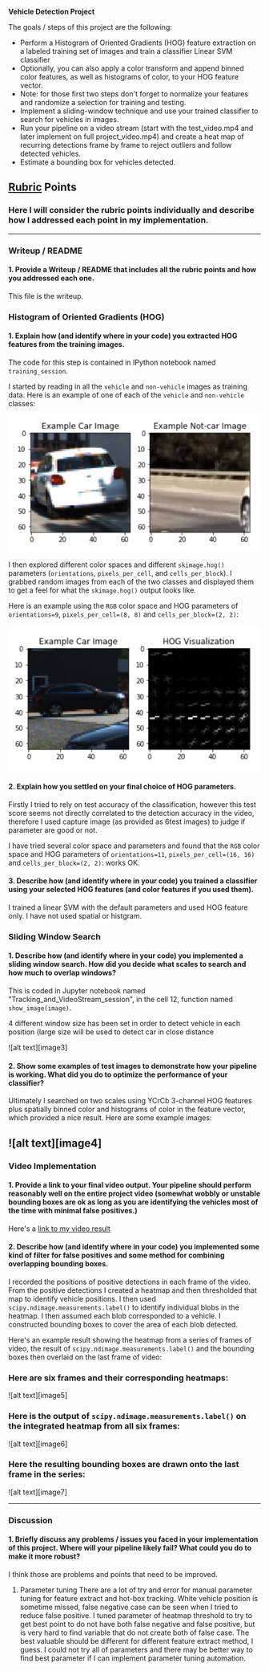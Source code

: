 **Vehicle Detection Project**

The goals / steps of this project are the following:

* Perform a Histogram of Oriented Gradients (HOG) feature extraction on a labeled training set of images and train a classifier Linear SVM classifier
* Optionally, you can also apply a color transform and append binned color features, as well as histograms of color, to your HOG feature vector. 
* Note: for those first two steps don't forget to normalize your features and randomize a selection for training and testing.
* Implement a sliding-window technique and use your trained classifier to search for vehicles in images.
* Run your pipeline on a video stream (start with the test_video.mp4 and later implement on full project_video.mp4) and create a heat map of recurring detections frame by frame to reject outliers and follow detected vehicles.
* Estimate a bounding box for vehicles detected.


## [Rubric](https://review.udacity.com/#!/rubrics/513/view) Points
### Here I will consider the rubric points individually and describe how I addressed each point in my implementation.  

---
### Writeup / README

#### 1. Provide a Writeup / README that includes all the rubric points and how you addressed each one.  

This file is the writeup.


### Histogram of Oriented Gradients (HOG)

#### 1. Explain how (and identify where in your code) you extracted HOG features from the training images.

The code for this step is contained in IPython notebook named `training_session`.  

I started by reading in all the `vehicle` and `non-vehicle` images as training data.  Here is an example of one of each of the `vehicle` and `non-vehicle` classes:

![](./output_images/car_nocar_image.PNG?raw=true)

I then explored different color spaces and different `skimage.hog()` parameters (`orientations`, `pixels_per_cell`, and `cells_per_block`).  I grabbed random images from each of the two classes and displayed them to get a feel for what the `skimage.hog()` output looks like.

Here is an example using the `RGB` color space and HOG parameters of `orientations=9`, `pixels_per_cell=(8, 8)` and `cells_per_block=(2, 2)`:


![](./output_images/example_RGB_hog.PNG?raw=true)


#### 2. Explain how you settled on your final choice of HOG parameters.

Firstly I tried to rely on test accuracy of the classification, however this test score seems not directly correlated to the detection accuracy in the video, therefore I used capture image (as provided as 6test images) to judge if parameter are good or not.

I have tried several color space and parameters and found that the `RGB` color space and HOG parameters of `orientations=11`, `pixels_per_cell=(16, 16)` and `cells_per_block=(2, 2)`: works OK. 


#### 3. Describe how (and identify where in your code) you trained a classifier using your selected HOG features (and color features if you used them).

I trained a linear SVM with the default parameters and used HOG feature only. I have not used spatial or histgram.


### Sliding Window Search

#### 1. Describe how (and identify where in your code) you implemented a sliding window search.  How did you decide what scales to search and how much to overlap windows?

This is coded in Jupyter notebook named "Tracking_and_VideoStream_session", in the cell 12, function named `show_image(image)`.

4 different window size has been set in order to detect vehicle in each position (large size will be used to detect car in close distance 


![alt text][image3]

#### 2. Show some examples of test images to demonstrate how your pipeline is working.  What did you do to optimize the performance of your classifier?

Ultimately I searched on two scales using YCrCb 3-channel HOG features plus spatially binned color and histograms of color in the feature vector, which provided a nice result.  Here are some example images:

![alt text][image4]
---

### Video Implementation

#### 1. Provide a link to your final video output.  Your pipeline should perform reasonably well on the entire project video (somewhat wobbly or unstable bounding boxes are ok as long as you are identifying the vehicles most of the time with minimal false positives.)
Here's a [link to my video result](./project_video_out.mp4)


#### 2. Describe how (and identify where in your code) you implemented some kind of filter for false positives and some method for combining overlapping bounding boxes.

I recorded the positions of positive detections in each frame of the video.  From the positive detections I created a heatmap and then thresholded that map to identify vehicle positions.  I then used `scipy.ndimage.measurements.label()` to identify individual blobs in the heatmap.  I then assumed each blob corresponded to a vehicle.  I constructed bounding boxes to cover the area of each blob detected.  

Here's an example result showing the heatmap from a series of frames of video, the result of `scipy.ndimage.measurements.label()` and the bounding boxes then overlaid on the last frame of video:

### Here are six frames and their corresponding heatmaps:

![alt text][image5]

### Here is the output of `scipy.ndimage.measurements.label()` on the integrated heatmap from all six frames:
![alt text][image6]

### Here the resulting bounding boxes are drawn onto the last frame in the series:
![alt text][image7]



---

### Discussion

#### 1. Briefly discuss any problems / issues you faced in your implementation of this project.  Where will your pipeline likely fail?  What could you do to make it more robust?

I think those are problems and points that need to be improved.

1. Parameter tuning 
There are a lot of try and error for manual parameter tuning for feature extract and hot-box tracking. White vehicle position is sometime missed, false negative case can be seen when I tried to reduce false positive. I tuned parameter of heatmap threshold to try to get best point to do not have both false negative and false positive, but is very hard to find variable that do not create both of false case. 
The best valuable should be different for different feature extract method, I guess. I could not try all of parameters and there may be better way to find best parameter if I can implement parameter tuning automation.


